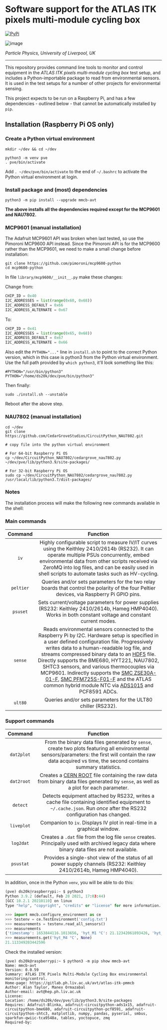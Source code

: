 # Software support for the ATLAS ITK pixels multi-module cycling box

[![PyPi](https://badge.fury.io/py/mmcb-avt.svg)](https://badge.fury.io/py/mmcb-avt)

![image](https://hep.ph.liv.ac.uk/~avt/pypi/logo.png)

*Particle Physics, University of Liverpool, UK*

----

This repository provides command line tools to monitor and control equipment in the *ATLAS ITK pixels multi-module cycling box* test setup, and includes a Python-importable package to read from environmental sensors. It is used in the test setups for a number of other projects for environmental sensing.

This project expects to be run on a Raspberry Pi, and has a few dependencies - outlined below - that cannot be automatically installed by `pip`.


## Installation (Raspberry Pi OS only)

### Create a Python virtual environment

```shell
mkdir ~/dev && cd ~/dev

python3 -m venv pve
. pve/bin/activate
```

Add `. ~/dev/pve/bin/activate` to the end of `~/.bashrc` to activate the Python virtual environment at login.

### Install package and (most) dependencies

```
python3 -m pip install --upgrade mmcb-avt
```

**The above installs all the dependencies required except for the MCP9601 and NAU7802.**

### MCP9601 (manual installation)

The Adafruit MCP9601 API was broken when last tested, so use the Pimoroni MCP9600 API instead. Since the Pimoroni API is for the MCP9600 rather than the MCP9601, we need to make a small change before installation:

```shell
git clone https://github.com/pimoroni/mcp9600-python
cd mcp9600-python
```

In file `library/mcp9600/__init__.py` make these changes:

Change from:

```python
CHIP_ID = 0x40
I2C_ADDRESSES = list(range(0x60, 0x68))
I2C_ADDRESS_DEFAULT = 0x66
I2C_ADDRESS_ALTERNATE = 0x67
```

To:

```python
CHIP_ID = 0x41
I2C_ADDRESSES = list(range(0x65, 0x68))
I2C_ADDRESS_DEFAULT = 0x67
I2C_ADDRESS_ALTERNATE = 0x66
```

Also edit the `PYTHON="..."` line in `install.sh` to point to the correct Python version, which in this case is python3 from the Python virtual environment. Use the full path provided by `which python3`, it'll look something like this:

```shell
#PYTHON="/usr/bin/python3"
PYTHON="/home/ds20k/dev/pve/bin/python3"
```

Then finally:

```shell
sudo ./install.sh --unstable
```

Reboot after the above step.

### NAU7802 (manual installation)

```shell
cd ~/dev
git clone https://github.com/CedarGroveStudios/CircuitPython_NAU7802.git

# copy file into the python virtual environment

# For 64-bit Raspberry Pi OS
cp ~/dev/CircuitPython_NAU7802/cedargrove_nau7802.py ~/dev/pve/lib/python3.9/site-packages/

# For 32-bit Raspberry Pi OS
sudo cp ~/dev/CircuitPython_NAU7802/cedargrove_nau7802.py /usr/local/lib/python3.7/dist-packages/
```

### Notes

The installation process will make the following new commands available in the shell:

### Main commands

|Command|Function|
|:---:|:---:|
|`iv`|Highly configurable script to measure IV/IT curves using the Keithley 2410/2614b (RS232). It can operate multiple PSUs concurrently, embed environmental data from other scripts received via ZeroMQ into log files, and can be easily used in shell scripts to automate tasks such as HV-cycling.|
|`peltier`|Queries and/or sets parameters for the two relay boards that control the polarity of the four Peltier devices, via Raspberry Pi GPIO pins.|
|`psuset`|Sets current/voltage parameters for power supplies (RS232: Keithley 2410/2614b, Hameg HMP4040). Works in both constant voltage and constant current modes.|
|`sense`|Reads environmental sensors connected to the Raspberry Pi by I2C. Hardware setup is specified in a user defined configuration file. Progressively writes data to a human-readable log file, and streams compressed binary data to an [HDF5](https://www.hdfgroup.org/solutions/hdf5/) file. Directly supports the BME680, HYT221, NAU7802, SHTC3 sensors, and various thermocouples via MCP9601. Indirectly supports the [SMC ZSE30A-01-F](https://www.smcpneumatics.com/ZSE30A-01-F.html), [SMC PFM725S-F01-F](https://www.smcpneumatics.com/PFM725S-F01-F.html) and the ATLAS common hybrid module NTC via [ADS1015](https://www.ti.com/product/ADS1015) and PCF8591 ADCs.|
|`ult80`|Queries and/or sets parameters for the ULT80 chiller (RS232).|


### Support commands

|Command|Function|
|:---:|:---:|
|`dat2plot`|From the binary data files generated by `sense`, create two plots featuring all environmental sensors/parameters: the first will contain the raw data acquired vs time, the second contains summary statistics.|
|`dat2root`|Creates a [CERN ROOT](https://root.cern.ch) file containing the raw data from binary data files generated by `sense`, as well as a plot for each parameter.|
|`detect`|Detects equipment attached by RS232, writes a cache file containing identified equipment to `~/.cache.json`. Run *once* after the RS232 configuration has changed.|
|`liveplot`|Companion to `iv`. Displays IV plot in real-time in a graphical window.|
|`log2dat`|Creates a `.dat` file from the log file `sense` creates. Principally used with archived legacy data where binary data files are not available.|
|`psustat`|Provides a single-shot view of the status of all power supply channels (RS232: Keithley 2410/2614b, Hameg HMP4040).|


In addition, once in the Python `venv`, you will be able to do this:

```python
(pve) ds20k@raspberrypi:~ $ python3
Python 3.9.2 (default, Feb 28 2021, 17:03:44) 
[GCC 10.2.1 20210110] on linux
Type "help", "copyright", "credits" or "license" for more information.

>>> import mmcb.configure_environment as ce
>>> testenv = ce.TestEnvironment('config.txt')
>>> measurements = testenv.read_all_sensors()
>>> measurements
{'timestamp': 1653844116.1013656, 'hyt_M1 °C': 21.12342061893426, 'hyt_M1 RH%': 0.0, 'hyt_env °C': 21.324848928767622, 'hyt_env RH%': 0.0, 'hyt_M4 °C': 21.113349203442596, 'hyt_M4 RH%': 0.0, 'ntc_M1 °C': 18.874264620930205, 'smc kPa': -95.29101904000001, 'ntc_M4 °C': -60.849429204693735, 'TC_VC4 °C': 20.3125, 'TC_VC1 °C': 19.375, 'TC_N2 °C': 20.75, 'TC_VC3 °C': 21.0, 'TC_VC2 °C': 21.25, 'sht_ambient °C': 23.43, 'sht_ambient RH%': 31.48, 'bme_ambient °C': 23.924921875, 'bme_ambient RH%': 26.04732304850249, 'bme_ambient hPa': 1014.36410289236}
>>> measurements.get('hyt_M4 °C', None)
21.113349203442596
```

Check the installed version:

```console
(pve) ds20k@raspberrypi:~ $ python3 -m pip show mmcb-avt
Name: mmcb-avt
Version: 0.0.59
Summary: ATLAS ITK Pixels Multi-Module Cycling Box environmental monitoring/control.
Home-page: https://gitlab.ph.liv.ac.uk/avt/atlas-itk-pmmcb
Author: Alan Taylor, Manex Ormazabal
Author-email: avt@hep.ph.liv.ac.uk
License:
Location: /home/ds20k/dev/pve/lib/python3.9/site-packages
Requires: Adafruit-Blinka, adafruit-circuitpython-ads1x15, adafruit-circuitpython-bme680, adafruit-circuitpython-pcf8591, adafruit-circuitpython-shtc3, matplotlib, numpy, pandas, pyserial, smbus, sparkfun-qwiic-tca9548a, tables, yoctopuce, zmq
Required-by:
```
